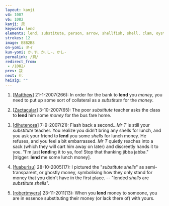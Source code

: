 ```yaml
---
layout: kanji
v4: 1007
v6: 1082
kanji: 貸
keyword: lend
elements: lend, substitute, person, arrow, shellfish, shell, clam, oyster, eye, animal legs, eight
strokes: 12
image: E8B2B8
on-yomi: タイ
kun-yomi: か.す、か.し-、かし-
permalink: /貸/
redirect_from:
 - /1082/
prev: 袋
next: 化
heisig: ""
---
```


1) [<a href="http://kanji.koohii.com/profile/Matthew">Matthew</a>] 21-1-2007(266): In order for the bank to<strong> lend</strong> you <em>money</em>, you need to put up some sort of collateral as a <em>substitute</em> for the <em>money</em>.

2) [<a href="http://kanji.koohii.com/profile/Zactacular">Zactacular</a>] 3-10-2007(65): The poor <em>substitute</em> teacher asks the class to<strong> lend</strong> him some <em>money</em> for the bus fare home.

3) [<a href="http://kanji.koohii.com/profile/dihutenosa">dihutenosa</a>] 7-9-2007(21): Flash back a second...<em>Mr T</em> is still your <em>substitute</em> teacher. You realize you didn&#039;t bring any shells for lunch, and you ask your friend to<strong> lend</strong> you some <em>shells</em> for lunch money. He refuses, and you feel a bit embarrassed. <em>Mr T</em> quietly reaches into a sack (which they will cart him away on later) and discreetly hands it to you. &quot;I&#039;m just<strong> lend</strong>ing it to ya, foo! Stop that thanking jibba jabba.&quot; [trigger:<strong> lend</strong> me some lunch money].

4) [<a href="http://kanji.koohii.com/profile/fuaburisu">fuaburisu</a>] 28-10-2005(17): I pictured the &quot;<em>substitute shells</em>&quot; as semi-transparent, or ghostly money, symbolising how they only stand for money that you didn&#039;t have in the first place. -- &quot;lended <em>shells</em> are <em>substitute shells</em>&quot;.

5) [<a href="http://kanji.koohii.com/profile/robertmyers">robertmyers</a>] 23-11-2011(13): When you<strong> lend</strong> money to someone, you are in essence substituting their money (or lack there of) with yours.

